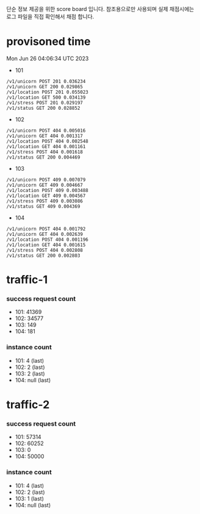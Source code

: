 단순 정보 제공을 위한 score board 입니다. 참조용으로만 사용되며 실제 채점시에는 로그 파일을 직접 확인해서 채점 합니다.

# provisoned time
Mon Jun 26 04:06:34 UTC 2023

- 101
```
/v1/unicorn POST 201 0.036234
/v1/unicorn GET 200 0.029865
/v1/location POST 201 0.055023
/v1/location GET 500 0.034139
/v1/stress POST 201 0.029197
/v1/status GET 200 0.028852
```

- 102
```
/v1/unicorn POST 404 0.005016
/v1/unicorn GET 404 0.001317
/v1/location POST 404 0.002548
/v1/location GET 404 0.001161
/v1/stress POST 404 0.001618
/v1/status GET 200 0.004469
```

- 103
```
/v1/unicorn POST 409 0.007079
/v1/unicorn GET 409 0.004667
/v1/location POST 409 0.003488
/v1/location GET 409 0.004567
/v1/stress POST 409 0.003086
/v1/status GET 409 0.004369
```

- 104
```
/v1/unicorn POST 404 0.001792
/v1/unicorn GET 404 0.002639
/v1/location POST 404 0.001196
/v1/location GET 404 0.001615
/v1/stress POST 404 0.002808
/v1/status GET 200 0.002803
```

# traffic-1
### success request count
- 101: 41369
- 102: 34577
- 103: 149
- 104: 181

### instance count
- 101: 4 (last)
- 102: 2 (last)
- 103: 2 (last)
- 104: null (last)

# traffic-2
### success request count
- 101: 57314
- 102: 60252
- 103: 0
- 104: 50000

### instance count
- 101: 4 (last)
- 102: 2 (last)
- 103: 1 (last)
- 104: null (last)
